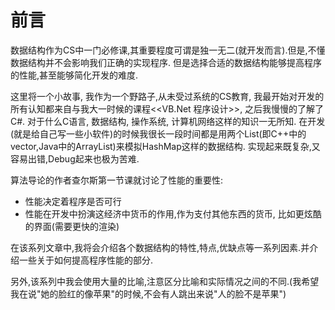 # 前言

数据结构作为CS中一门必修课,其重要程度可谓是独一无二(就开发而言).但是,不懂数据结构并不会影响我们正确的实现程序. 但是选择合适的数据结构能够提高程序的性能,甚至能够简化开发的难度.

这里将一个小故事, 我作为一个野路子,从未受过系统的CS教育, 我最开始对开发的所有认知都来自与我大一时候的课程<<VB.Net 程序设计>>, 之后我慢慢的了解了C#. 对于什么C语言, 数据结构, 操作系统, 计算机网络这样的知识一无所知. 在开发(就是给自己写一些小软件)的时候我很长一段时间都是用两个List(即C++中的vector,Java中的ArrayList)来模拟HashMap这样的数据结构. 实现起来既复杂,又容易出错,Debug起来也极为苦难.

算法导论的作者查尔斯第一节课就讨论了性能的重要性:
* 性能决定着程序是否可行
* 性能在开发中扮演这经济中货币的作用,作为支付其他东西的货币, 比如更炫酷的界面(需要更快的渲染)

在该系列文章中,我将会介绍各个数据结构的特性,特点,优缺点等一系列因素.并介绍一些关于如何提高程序性能的部分.

另外,该系列中我会使用大量的比喻,注意区分比喻和实际情况之间的不同.(我希望我在说"她的脸红的像苹果"的时候,不会有人跳出来说"人的脸不是苹果")